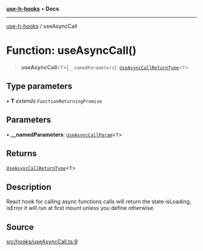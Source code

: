 [**use-h-hooks**](../README.md) • **Docs**

***

[use-h-hooks](../globals.md) / useAsyncCall

# Function: useAsyncCall()

> **useAsyncCall**\<`T`\>(`__namedParameters`): [`UseAsyncCallReturnType`](../type-aliases/UseAsyncCallReturnType.md)\<`T`\>

## Type parameters

• **T** *extends* `FunctionReturningPromise`

## Parameters

• **\_\_namedParameters**: [`UseAsyncCallParam`](../type-aliases/UseAsyncCallParam.md)\<`T`\>

## Returns

[`UseAsyncCallReturnType`](../type-aliases/UseAsyncCallReturnType.md)\<`T`\>

## Description

React hook for calling async functions calls will return the state isLoading, isError
it will run at first mount unless you define otherwise.

## Source

[src/hooks/useAsyncCall.ts:9](https://github.com/AhmadHddad/use-h-hooks/blob/daa6dd045ddcb2443f6d50fe7685055eb57611b7/src/hooks/useAsyncCall.ts#L9)
